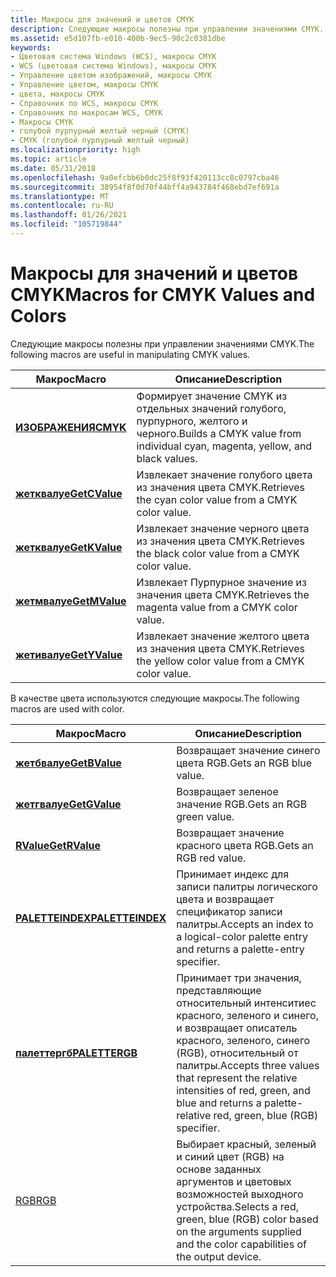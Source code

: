 ```yaml
---
title: Макросы для значений и цветов CMYK
description: Следующие макросы полезны при управлении значениями CMYK.
ms.assetid: e5d107fb-e010-400b-9ec5-90c2c0381dbe
keywords:
- Цветовая система Windows (WCS), макросы CMYK
- WCS (цветовая система Windows), макросы CMYK
- Управление цветом изображений, макросы CMYK
- Управление цветом, макросы CMYK
- цвета, макросы CMYK
- Справочник по WCS, макросы CMYK
- Справочник по макросам WCS, CMYK
- Макросы CMYK
- голубой пурпурный желтый черный (CMYK)
- CMYK (голубой пурпурный желтый черный)
ms.localizationpriority: high
ms.topic: article
ms.date: 05/31/2018
ms.openlocfilehash: 9a0efcbb6b0dc25f8f93f420113cc8c0797cba46
ms.sourcegitcommit: 38954f8f0d70f44bff4a943784f468ebd7ef691a
ms.translationtype: MT
ms.contentlocale: ru-RU
ms.lasthandoff: 01/26/2021
ms.locfileid: "105719844"
---
```

# <a name="macros-for-cmyk-values-and-colors"></a><span data-ttu-id="b0391-113">Макросы для значений и цветов CMYK</span><span class="sxs-lookup"><span data-stu-id="b0391-113">Macros for CMYK Values and Colors</span></span>

<span data-ttu-id="b0391-114">Следующие макросы полезны при управлении значениями CMYK.</span><span class="sxs-lookup"><span data-stu-id="b0391-114">The following macros are useful in manipulating CMYK values.</span></span>



| <span data-ttu-id="b0391-115">Макрос</span><span class="sxs-lookup"><span data-stu-id="b0391-115">Macro</span></span>                          | <span data-ttu-id="b0391-116">Описание</span><span class="sxs-lookup"><span data-stu-id="b0391-116">Description</span></span>                                                                  |
|--------------------------------|------------------------------------------------------------------------------|
| [<span data-ttu-id="b0391-117">**ИЗОБРАЖЕНИЯ**</span><span class="sxs-lookup"><span data-stu-id="b0391-117">**CMYK**</span></span>](/windows/desktop/api/Wingdi/nf-wingdi-cmyk)           | <span data-ttu-id="b0391-118">Формирует значение CMYK из отдельных значений голубого, пурпурного, желтого и черного.</span><span class="sxs-lookup"><span data-stu-id="b0391-118">Builds a CMYK value from individual cyan, magenta, yellow, and black values.</span></span> |
| [<span data-ttu-id="b0391-119">**жетквалуе**</span><span class="sxs-lookup"><span data-stu-id="b0391-119">**GetCValue**</span></span>](/windows/desktop/api/Wingdi/nf-wingdi-getcvalue) | <span data-ttu-id="b0391-120">Извлекает значение голубого цвета из значения цвета CMYK.</span><span class="sxs-lookup"><span data-stu-id="b0391-120">Retrieves the cyan color value from a CMYK color value.</span></span>                      |
| [<span data-ttu-id="b0391-121">**жетквалуе**</span><span class="sxs-lookup"><span data-stu-id="b0391-121">**GetKValue**</span></span>](/windows/desktop/api/Wingdi/nf-wingdi-getkvalue) | <span data-ttu-id="b0391-122">Извлекает значение черного цвета из значения цвета CMYK.</span><span class="sxs-lookup"><span data-stu-id="b0391-122">Retrieves the black color value from a CMYK color value.</span></span>                     |
| [<span data-ttu-id="b0391-123">**жетмвалуе**</span><span class="sxs-lookup"><span data-stu-id="b0391-123">**GetMValue**</span></span>](/windows/desktop/api/Wingdi/nf-wingdi-getmvalue) | <span data-ttu-id="b0391-124">Извлекает Пурпурное значение из значения цвета CMYK.</span><span class="sxs-lookup"><span data-stu-id="b0391-124">Retrieves the magenta value from a CMYK color value.</span></span>                         |
| [<span data-ttu-id="b0391-125">**жетивалуе**</span><span class="sxs-lookup"><span data-stu-id="b0391-125">**GetYValue**</span></span>](/windows/desktop/api/Wingdi/nf-wingdi-getyvalue) | <span data-ttu-id="b0391-126">Извлекает значение желтого цвета из значения цвета CMYK.</span><span class="sxs-lookup"><span data-stu-id="b0391-126">Retrieves the yellow color value from a CMYK color value.</span></span>                    |



 

<span data-ttu-id="b0391-127">В качестве цвета используются следующие макросы.</span><span class="sxs-lookup"><span data-stu-id="b0391-127">The following macros are used with color.</span></span>



| <span data-ttu-id="b0391-128">Макрос</span><span class="sxs-lookup"><span data-stu-id="b0391-128">Macro</span></span>                                | <span data-ttu-id="b0391-129">Описание</span><span class="sxs-lookup"><span data-stu-id="b0391-129">Description</span></span>                                                                                                                                           |
|--------------------------------------|-------------------------------------------------------------------------------------------------------------------------------------------------------|
| [<span data-ttu-id="b0391-130">**жетбвалуе**</span><span class="sxs-lookup"><span data-stu-id="b0391-130">**GetBValue**</span></span>](/windows/win32/api/wingdi/nf-wingdi-getbvalue)       | <span data-ttu-id="b0391-131">Возвращает значение синего цвета RGB.</span><span class="sxs-lookup"><span data-stu-id="b0391-131">Gets an RGB blue value.</span></span>                                                                                                                               |
| [<span data-ttu-id="b0391-132">**жетгвалуе**</span><span class="sxs-lookup"><span data-stu-id="b0391-132">**GetGValue**</span></span>](/windows/win32/api/wingdi/nf-wingdi-getgvalue)       | <span data-ttu-id="b0391-133">Возвращает зеленое значение RGB.</span><span class="sxs-lookup"><span data-stu-id="b0391-133">Gets an RGB green value.</span></span>                                                                                                                              |
| [<span data-ttu-id="b0391-134">**RValue**</span><span class="sxs-lookup"><span data-stu-id="b0391-134">**GetRValue**</span></span>](/windows/win32/api/wingdi/nf-wingdi-getrvalue)       | <span data-ttu-id="b0391-135">Возвращает значение красного цвета RGB.</span><span class="sxs-lookup"><span data-stu-id="b0391-135">Gets an RGB red value.</span></span>                                                                                                                                |
| <span data-ttu-id="b0391-136">[**PALETTEINDEX**](/previous-versions//dd162770(v=vs.85))</span><span class="sxs-lookup"><span data-stu-id="b0391-136">[**PALETTEINDEX**](/previous-versions//dd162770(v=vs.85))</span></span> | <span data-ttu-id="b0391-137">Принимает индекс для записи палитры логического цвета и возвращает спецификатор записи палитры.</span><span class="sxs-lookup"><span data-stu-id="b0391-137">Accepts an index to a logical-color palette entry and returns a palette-entry specifier.</span></span>                                                              |
| [<span data-ttu-id="b0391-138">**палеттергб**</span><span class="sxs-lookup"><span data-stu-id="b0391-138">**PALETTERGB**</span></span>](/windows/win32/api/wingdi/nf-wingdi-palettergb)     | <span data-ttu-id="b0391-139">Принимает три значения, представляющие относительный интенситиес красного, зеленого и синего, и возвращает описатель красного, зеленого, синего (RGB), относительный от палитры.</span><span class="sxs-lookup"><span data-stu-id="b0391-139">Accepts three values that represent the relative intensities of red, green, and blue and returns a palette-relative red, green, blue (RGB) specifier.</span></span> |
| [<span data-ttu-id="b0391-140">RGB</span><span class="sxs-lookup"><span data-stu-id="b0391-140">RGB</span></span>](/windows/win32/api/wingdi/nf-wingdi-rgb)                       | <span data-ttu-id="b0391-141">Выбирает красный, зеленый и синий цвет (RGB) на основе заданных аргументов и цветовых возможностей выходного устройства.</span><span class="sxs-lookup"><span data-stu-id="b0391-141">Selects a red, green, blue (RGB) color based on the arguments supplied and the color capabilities of the output device.</span></span>                               |



 

 

 